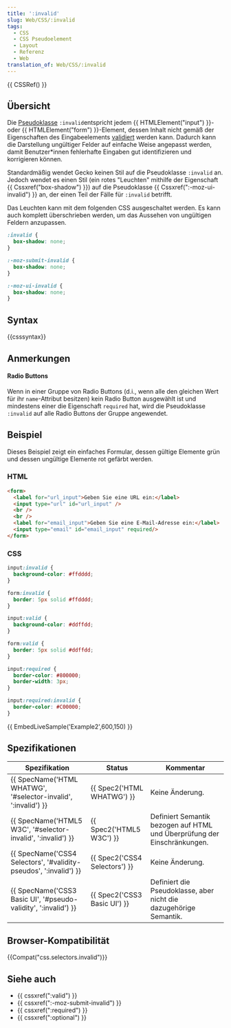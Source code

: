 ```yaml
---
title: ':invalid'
slug: Web/CSS/:invalid
tags:
  - CSS
  - CSS Pseudoelement
  - Layout
  - Referenz
  - Web
translation_of: Web/CSS/:invalid
---
```

{{ CSSRef() }}

## Übersicht

Die [Pseudoklasse](/de/CSS/Pseudo-classes "Pseudoklassen") `:invalid`entspricht jedem {{ HTMLElement("input") }}- oder {{ HTMLElement("form") }}-Element, dessen Inhalt nicht gemäß der Eigenschaften des Eingabeelements [validiert](/en/HTML/HTML5/Constraint_validation "en/HTML/HTML5/Constraint_validation") werden kann. Dadurch kann die Darstellung ungültiger Felder auf einfache Weise angepasst werden, damit Benutzer\*innen fehlerhafte Eingaben gut identifizieren und korrigieren können.

Standardmäßig wendet Gecko keinen Stil auf die Pseudoklasse `:invalid` an. Jedoch wendet es einen Stil (ein rotes "Leuchten" mithilfe der Eigenschaft {{ Cssxref("box-shadow") }}) auf die Pseudoklasse {{ Cssxref(":-moz-ui-invalid") }} an, der einen Teil der Fälle für `:invalid` betrifft.

Das Leuchten kann mit dem folgenden CSS ausgeschaltet werden. Es kann auch komplett überschrieben werden, um das Aussehen von ungültigen Feldern anzupassen.

```css
:invalid {
  box-shadow: none;
}

:-moz-submit-invalid {
  box-shadow: none;
}

:-moz-ui-invalid {
  box-shadow: none;
}
```

## Syntax

{{csssyntax}}

## Anmerkungen

#### Radio Buttons

Wenn in einer Gruppe von Radio Buttons (d.i., wenn alle den gleichen Wert für ihr `name`-Attribut besitzen) kein Radio Button ausgewählt ist und mindestens einer die Eigenschaft `required` hat, wird die Pseudoklasse `:invalid` auf alle Radio Buttons der Gruppe angewendet.

## Beispiel

Dieses Beispiel zeigt ein einfaches Formular, dessen gültige Elemente grün und dessen ungültige Elemente rot gefärbt werden.

### HTML

```html
<form>
  <label for="url_input">Geben Sie eine URL ein:</label>
  <input type="url" id="url_input" />
  <br />
  <br />
  <label for="email_input">Geben Sie eine E-Mail-Adresse ein:</label>
  <input type="email" id="email_input" required/>
</form>
```

### CSS

```css
input:invalid {
  background-color: #ffdddd;
}

form:invalid {
  border: 5px solid #ffdddd;
}

input:valid {
  background-color: #ddffdd;
}

form:valid {
  border: 5px solid #ddffdd;
}

input:required {
  border-color: #800000;
  border-width: 3px;
}

input:required:invalid {
  border-color: #C00000;
}
```

{{ EmbedLiveSample('Example2',600,150) }}

## Spezifikationen

| Spezifikation                                                                            | Status                                   | Kommentar                                                                |
| ---------------------------------------------------------------------------------------- | ---------------------------------------- | ------------------------------------------------------------------------ |
| {{ SpecName('HTML WHATWG', '#selector-invalid', ':invalid') }}     | {{ Spec2('HTML WHATWG') }}     | Keine Änderung.                                                          |
| {{ SpecName('HTML5 W3C', '#selector-invalid', ':invalid') }}         | {{ Spec2('HTML5 W3C') }}         | Definiert Semantik bezogen auf HTML und Überprüfung der Einschränkungen. |
| {{ SpecName('CSS4 Selectors', '#validity-pseudos', ':invalid') }} | {{ Spec2('CSS4 Selectors') }} | Keine Änderung.                                                          |
| {{ SpecName('CSS3 Basic UI', '#pseudo-validity', ':invalid') }}     | {{ Spec2('CSS3 Basic UI') }}     | Definiert die Pseudoklasse, aber nicht die dazugehörige Semantik.        |

## Browser-Kompatibilität

{{Compat("css.selectors.invalid")}}

## Siehe auch

- {{ cssxref(":valid") }}
- {{ cssxref(":-moz-submit-invalid") }}
- {{ cssxref(":required") }}
- {{ cssxref(":optional") }}
